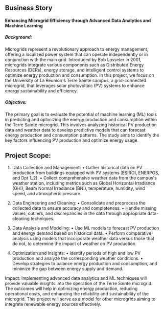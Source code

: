 ## Business Story

#### Enhancing Microgrid Efficiency through Advanced Data Analytics and Machine Learning

##### Background:

Microgrids represent a revolutionary approach to energy management, offering a localized power system that can operate independently or in conjunction with the main grid. Introduced by Bob Lasseter in 2001, microgrids integrate various components such as Distributed Energy Resources (DERs), energy storage, and intelligent control systems to optimize energy production and consumption. In this project, we focus on the University of La Reunion's Terre Sainte campus, a grid-connected microgrid, that leverages solar photovoltaic (PV) systems to enhance energy sustainability and efficiency.

##### Objective:

The primary goal is to evaluate the potential of machine learning (ML) tools in predicting and optimizing the energy production and consumption within the Terre Sainte microgrid. This involves analyzing historical PV production data and weather data to develop predictive models that can forecast energy production and consumption patterns. The study aims to identify the key factors influencing PV production and optimize energy usage.

## Project Scope:

1. Data Collection and Management:
   • Gather historical data on PV production from buildings equipped with PV systems (ESIROI, ENERPOS, and Dpt 1_2).
   • Collect comprehensive weather data from the campus's weather station, including metrics such as Global Horizontal Irradiance (GHI), Beam Normal Irradiance (BNI), temperature, humidity, wind speed, and atmospheric pressure.

2. Data Engineering and Cleaning:
   • Consolidate and preprocess the collected data to ensure accuracy and completeness.
   • Handle missing values, outliers, and discrepancies in the data through appropriate data-cleaning techniques.

3. Data Analysis and Modeling:
   • Use ML models to forecast PV production and energy demand based on historical data.
   • Perform comparative analysis using models that incorporate weather data versus those that do not, to determine the impact of weather on PV production.

4. Optimization and Insights:
   • Identify periods of high and low PV production and analyze the corresponding weather conditions.
   • Develop strategies to balance energy production and consumption, and minimize the gap between energy supply and demand.

Impact: Implementing advanced data analytics and ML techniques will provide valuable insights into the operation of the Terre Sainte microgrid. The outcomes will help in optimizing energy production, reducing operational costs, and enhancing the reliability and sustainability of the microgrid. This project will serve as a model for other microgrids aiming to integrate renewable energy sources effectively.
